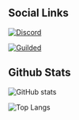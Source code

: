 ## Social Links
[![Discord](https://img.shields.io/static/v1?label=Boppr&message=Discord&color=blueviolet&style=for-the-badge&logo=discord)](https://discordapp.com/users/762362283195498546)

[![Guilded](https://img.shields.io/static/v1?label=Boppr&message=Guilded&color=yellow&style=for-the-badge)](https://www.guilded.gg/boppr)

## Github Stats
![GitHub stats](https://github-readme-stats.vercel.app/api?username=realboppr&count_private=true&show_icons=true&title_color=600050&text_color=760052&icon_color=3C0082&bg_color=15,1C003F,000000&hide_border=true&border_radius=10)

![Top Langs](https://github-readme-stats.vercel.app/api/top-langs/?username=realboppr&layout=compact&title_color=600050&text_color=760052&bg_color=15,1C003F,000000&hide_border=true&border_radius=10)

